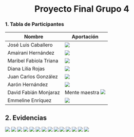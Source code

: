 
<div align="center">

# Proyecto Final Grupo 4


<div align="left">

### 1. Tabla de Participantes

<div align="center">

| Nombre                 | Aportación                     |
|------------------------|--------------------------------|
| José Luis Caballero    | ![](img/evidencia_jlconew.png) |
| Amairani Hernández     | ![](img/Imagen_05.png)         |
| Maribel Fabiola Triana | ![](img/evidencia_fabbs.png)   |
| Diana Lilia Rojas      | ![](img/golondrinaDiana.jpg)   |
| Juan Carlos González   |   ![](img/Imagen_04.png)             |
| Aarón Hernández  | ![](img/aavirtual_golondrinas.PNG)      |      
| David Fabián Monjaraz  | Mente maestra ![](img/evid-dfmf.png)| 
| Emmeline Enríquez      |   ![](img/lsemme.PNG)              |

<div align="left">

## 2. Evidencias
![](img/evid-creacion-1.png)
![](img/evid-creacion-2.png)
![](img/evid-creacion-3.png)
![](img/emme_txt.PNG)
![](evidencia_emme.png)
![](img/Imagen_01.png)
![](img/Imagen_03.png)
![](img/emme_txt.PNG)
![](img/evidencia_emme.PNG)
![](img/fabbs_sinceramente.png)
![](img/imagen_05new.png)
![](img/aavirtual_golondrinas.PNG)
![](img/Imagen_06.png)
![](img/Evidencia_final.png)
